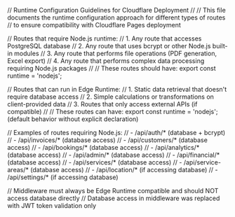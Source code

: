 // Runtime Configuration Guidelines for Cloudflare Deployment
//
// This file documents the runtime configuration approach for different types of routes
// to ensure compatibility with Cloudflare Pages deployment

// Routes that require Node.js runtime:
// 1. Any route that accesses PostgreSQL database
// 2. Any route that uses bcrypt or other Node.js built-in modules
// 3. Any route that performs file operations (PDF generation, Excel export)
// 4. Any route that performs complex data processing requiring Node.js packages
//
// These routes should have: export const runtime = 'nodejs';

// Routes that can run in Edge Runtime:
// 1. Static data retrieval that doesn't require database access
// 2. Simple calculations or transformations on client-provided data
// 3. Routes that only access external APIs (if compatible)
//
// These routes can have: export const runtime = 'nodejs'; (default behavior without explicit declaration)

// Examples of routes requiring Node.js:
// - /api/auth/* (database + bcrypt)
// - /api/invoices/* (database access)
// - /api/customers/* (database access) 
// - /api/bookings/* (database access)
// - /api/analytics/* (database access)
// - /api/admin/* (database access)
// - /api/financial/* (database access)
// - /api/services/* (database access)
// - /api/service-areas/* (database access)
// - /api/location/* (if accessing database)
// - /api/settings/* (if accessing database)

// Middleware must always be Edge Runtime compatible and should NOT access database directly
// Database access in middleware was replaced with JWT token validation only